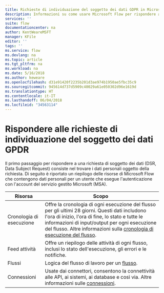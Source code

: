 ```yaml
---
title: Richieste di individuazione del soggetto dei dati GDPR in Microsoft Flow per account del servizio gestito Microsoft (MSA) | Microsoft Docs
description: Informazioni su come usare Microsoft Flow per rispondere alle richieste di individuazione del soggetto dei dati GPDR per gli account Microsoft.
services: ''
suite: flow
documentationcenter: na
author: KentWeareMSFT
manager: KFile
editor: ''
tags: ''
ms.service: flow
ms.devlang: na
ms.topic: article
ms.tgt_pltfrm: na
ms.workload: na
ms.date: 5/16/2018
ms.author: keweare
ms.openlocfilehash: d31e91420f2235b201d3ae974b1950ae5fbc35c9
ms.sourcegitcommit: 945614d737d5909c40029a61e050302d96e1619d
ms.translationtype: HT
ms.contentlocale: it-IT
ms.lasthandoff: 06/04/2018
ms.locfileid: "34563114"
---
```

# <a name="respond-to-gdpr-data-subject-discovery-requests"></a>Rispondere alle richieste di individuazione del soggetto dei dati GPDR 

Il primo passaggio per rispondere a una richiesta di soggetto dei dati (DSR, Data Subject Request) consiste nel trovare i dati personali oggetto della richiesta.
Di seguito è riportato un riepilogo delle risorse di Microsoft Flow che contengono dati personali per un utente che esegue l'autenticazione con l'account del servizio gestito Microsoft (MSA).

|Risorsa|Scopo|
|-----|-----|
|Cronologia di esecuzione|Offre la cronologia di ogni esecuzione del flusso per gli ultimi 28 giorni. Questi dati includono l'ora di inizio, l'ora di fine, lo stato e tutte le informazioni di input/output per ogni esecuzione del flusso. Altre informazioni sulla [cronologia di esecuzione del flusso](https://flow.microsoft.com/blog/download-history-recurrence/).|
|Feed attività| Offre un riepilogo delle attività di ogni flusso, inclusi lo stato dell'esecuzione, gli errori e le notifiche.|
|Flussi|Logica del flusso di lavoro per un [flusso](https://docs.microsoft.com/flow/get-started-logic-flow).|
|Connessioni|Usate dai connettori, consentono la connettività alle API, ai sistemi, ai database e così via. Altre informazioni sulle [connessioni](add-manage-connections.md).|


